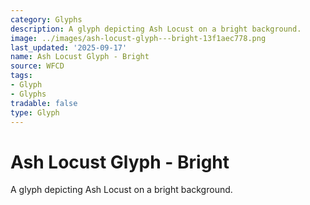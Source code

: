 ```yaml
---
category: Glyphs
description: A glyph depicting Ash Locust on a bright background.
image: ../images/ash-locust-glyph---bright-13f1aec778.png
last_updated: '2025-09-17'
name: Ash Locust Glyph - Bright
source: WFCD
tags:
- Glyph
- Glyphs
tradable: false
type: Glyph
---
```


# Ash Locust Glyph - Bright

A glyph depicting Ash Locust on a bright background.

